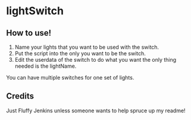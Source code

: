 # lightSwitch

## How to use! 

1. Name your lights that you want to be used with the switch.
2. Put the script into the only you want to be the switch.
3. Edit the userdata of the switch to do what you want the only thing needed is the lightName.

You can have multiple switches for one set of lights.

## Credits

Just Fluffy Jenkins unless someone wants to help spruce up my readme!